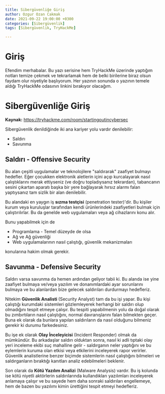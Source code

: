 ```yaml
---
title: Sibergüvenliğe Giriş
author: Ozgur Ozan Cakmak
date: 2021-09-22 19:00:00 +0300
categories: [Sibergüvenlik]
tags: [Sibergüvenlik, TryHackMe]

---
```


# Giriş

Efendim merhabalar. Bu yazı serisine hem TryHackMe üzerinde yaptığım notları temize çekmek ve tekrarlamak hem de belki birilerine biraz olsun faydam olur niyetiyle başlıyorum. Her yazının sonunda o yazının temele aldığı TryHackMe odasının linkini bırakıyor olacağım. 

# Sibergüvenliğe Giriş

**Kaynak:** https://tryhackme.com/room/startingoutincybersec

Sibergüvenlik denildiğinde iki ana kariyer yolu vardır denilebilir:

- Saldırı
- Savunma

## Saldırı - Offensive Security

Bu alan çeşitli uygulamalar ve teknolojilere "saldırarak" zaafiyet bulmayı hedefler. Eğer çocukken elektronik aletlerin içini açıp kurcalayarak nasıl çalıştıklarını merak ettiyseniz (ve doğru topladıysanız tekrardan), tabancanın sesini çıkartan aparatı başka bir yere bağlayarak hırsız alarmı falan yaptıysanız tam sizlik bir alan denilebilir. 

Bu alandaki en yaygın iş **sızma testçisi** (penetration tester)'dir. Bu kişiler kurum veya kuruluşlar tarafından kendi ürünlerindeki zaafiyetleri bulmak için çalıştırılırlar. Bu da genelde web uygulamaları veya ağ cihazlarını konu alır.

Bunu yapabilmek için de 

- Programlama - Temel düzeyde de olsa
- Ağ ve Ağ güvenliği 
- Web uygulamalarının nasıl çalıştığı, güvenlik mekanizmaları

konularına hakim olmak gerekir. 

## Savunma - Defensive Security

Saldırı varsa savunma da hemen ardından geliyor tabii ki. Bu alanda ise yine zaafiyet bulmaya ve/veya yazılım ve donanımlardaki ayar sorunlarını bulmaya ve bu alanlardan bize gelecek saldırıları durdurmayı hedefleriz.

Nitekim **Güvenlik Analisti** (Security Analyst) tam da bu işi yapar. Bu kişi çalıştığı kurumdaki sistemleri gözlemleyerek herhangi bir saldırı olup olmadığını tespit etmeye çalışır. Bu tespiti yapabilmenin yolu da doğal olarak bu zımbırtıların nasıl çalıştığını, normal davranışlarını falan bilmekten geçer. Buna ek olarak da bunlara yapılan saldırıların da nasıl olduğunu bilmeniz gerekir ki durumu farkedesiniz.

Bu işe ek olarak **Olay İnceleyicisi** (Incident Responder) olmak da mümkündür. Bu arkadaşlar saldırı olduktan sonra, nasıl ki adli tıptaki olay yeri inceleme ekibi suç mahalline gelir - saldırganın neler yaptığını ve bu eylemlerin kuruma olan etkisi veya etkilerini inceleyerek rapor verirler. Güvenlik analistlerine benzer biçimde sistemlerin nasıl çalıştığını bilmeleri ve saldırganların bıraktığı kanıtları analiz edebilmeleri beklenir. 

Son olarak da **Kötü Yazılım Analizi** (Malware Analysis) vardır. Bu iş kolunda ise kötü niyetli aktörlerin saldırılarında kullandıkları yazılımları inceleyerek anlamaya çalışır ve bu sayede hem daha sonraki saldırıları engellemeye, hem de bazen bu yazılımı kimin ürettiğini tespit etmeyi hedefleriz. 

